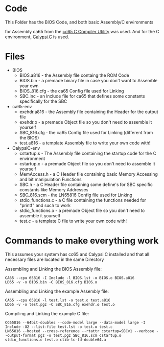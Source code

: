 # Code
This Folder has the BIOS Code, and both basic Assembly/C environments

for Assembly ca65 from the [cc65 C Compiler Utility](https://github.com/cc65/cc65) was used. And for the C environment, [Calypsi C](https://www.calypsi.cc/) is used.

# Files

* BIOS  
    * BIOS.a816 - the Assembly file containg the ROM Code
    * BIOS.bin - a premade binary file in case you don't want to Assemble your own
    * BIOS_816.cfg - the ca65 Config file used for Linking
    * SBC.inc - an Include file for ca65 that defines some constants specifically for the SBC
* ca65-env
    * exehdr.a816 - the Assembly file containing the Header for the output file
    * exehdr.o - a premade Object file so you don't need to assemble it yourself
    * SBC_816.cfg - the ca65 Config file used for Linking (different from the BIOS)
    * test.a816 - a template Assembly file to write your own code with!
* CalypsiC-env
    * cstartup.s - The Assembly file containing the startup code for the C environment
    * cstartup.o - a premade Object file so you don't need to assemble it yourself
    * MemAccess.h - a C Header file containing basic Memory Accessing and bit manipulation Functions
    * SBC.h - a C Header file containing some define's for SBC specific constants like Memory Addresses
    * SBC_816.scm - the LN65816 Config file used for Linking
    * stdio_functions.c - a C file containing the functions needed for "printf" and such to work
    * stdio_functions.o - a premade Object file so you don't need to assemble it yourself
    * test.c - a template C file to write your own code with!

# Commands to make everything work
This assumes your system has cc65 and Calypsi C installed and that all necessary files are located in the same Directory

Assembling and Linking the BIOS Assembly file:

```
CA65 --cpu 65816 -I Include -l BIOS.lst -o BIOS.o BIOS.a816
LD65 -v -o BIOS.bin -C BIOS_816.cfg BIOS.o
```

Assembling and Linking the example Assembly file:

```
CA65 --cpu 65816 -l test.lst -o test.o test.a816
LD65 -v -o test.pgz -C SBC_816.cfg exehdr.o test.o
```

Compiling and Linking the example C file:

```
CC65816 --64bit-doubles --code-model large --data-model large -I Include -O2 --list-file test.lst -o test.o test.c
LN65816 --hosted --cross-reference --rtattr cstartup=SBCv1 --verbose --output-format pgz -o test.pgz SBC_816.scm cstartup.o stdio_functions.o test.o clib-lc-ld-double64.a
```
